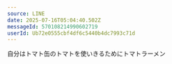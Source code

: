 ```yaml
---
source: LINE
date: 2025-07-16T05:04:40.502Z
messageId: 570108214990602719
userId: Ub72e0555cbf4df6c5440b4dc7993c71d
---
```


自分はトマト缶のトマトを使いきるためにトマトラーメン